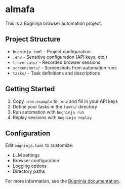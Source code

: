 # almafa

This is a Bugninja browser automation project.

## Project Structure

- `bugninja.toml` - Project configuration
- `.env` - Sensitive configuration (API keys, etc.)
- `traversals/` - Recorded browser sessions
- `screenshots/` - Screenshots from automation runs
- `tasks/` - Task definitions and descriptions

## Getting Started

1. Copy `.env.example` to `.env` and fill in your API keys
2. Define your tasks in the `tasks/` directory
3. Run automation with `bugninja run`
4. Replay sessions with `bugninja replay`

## Configuration

Edit `bugninja.toml` to customize:
- LLM settings
- Browser configuration
- Logging options
- Directory paths

For more information, see the [Bugninja documentation](https://github.com/bugninja/bugninja).
